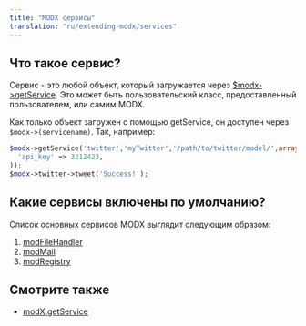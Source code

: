```yaml
---
title: "MODX сервисы"
translation: "ru/extending-modx/services"
---
```


## Что такое сервис?

Сервис - это любой объект, который загружается через [$modx->getService](extending-modx/modx-class/reference/modx.getservice "modX.getService"). Это может быть пользовательский класс, предоставленный пользователем, или самим MODX.

Как только объект загружен с помощью getService, он доступен через `$modx->(servicename)`. Так, например:

``` php
$modx->getService('twitter','myTwitter','/path/to/twitter/model/',array(  
  'api_key' => 3212423,
));  
$modx->twitter->tweet('Success!');  
```

## Какие сервисы включены по умолчанию?

Список основных сервисов MODX выглядит следующим образом:

1. [modFileHandler](extending-modx/services/modfilehandler)
2. [modMail](extending-modx/services/modmail)
3. [modRegistry](developing-in-modx/advanced-development/modx-services/modregistry)

## Смотрите также

- [modX.getService](extending-modx/modx-class/reference/modx.getservice "modX.getService")
